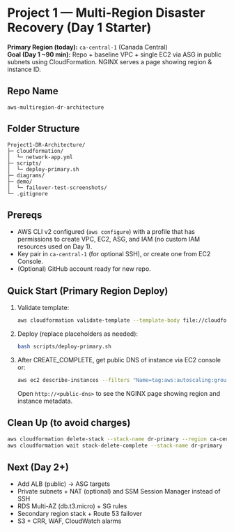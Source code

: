 # Project 1 — Multi-Region Disaster Recovery (Day 1 Starter)

**Primary Region (today):** `ca-central-1` (Canada Central)  
**Goal (Day 1 ~90 min):** Repo + baseline VPC + single EC2 via ASG in public subnets using CloudFormation. NGINX serves a page showing region & instance ID.

## Repo Name
`aws-multiregion-dr-architecture`

## Folder Structure
```
Project1-DR-Architecture/
├─ cloudformation/
│  └─ network-app.yml
├─ scripts/
│  └─ deploy-primary.sh
├─ diagrams/
├─ demo/
│  └─ failover-test-screenshots/
└─ .gitignore
```

## Prereqs
- AWS CLI v2 configured (`aws configure`) with a profile that has permissions to create VPC, EC2, ASG, and IAM (no custom IAM resources used on Day 1).
- Key pair in `ca-central-1` (for optional SSH), or create one from EC2 Console.
- (Optional) GitHub account ready for new repo.

## Quick Start (Primary Region Deploy)
1. Validate template:
   ```bash
   aws cloudformation validate-template --template-body file://cloudformation/network-app.yml
   ```
2. Deploy (replace placeholders as needed):
   ```bash
   bash scripts/deploy-primary.sh
   ```
3. After CREATE_COMPLETE, get public DNS of instance via EC2 console or:
   ```bash
   aws ec2 describe-instances --filters "Name=tag:aws:autoscaling:groupName,Values=dr-primary-asg"      --region ca-central-1 --query "Reservations[].Instances[].PublicDnsName" --output text
   ```
   Open `http://<public-dns>` to see the NGINX page showing region and instance metadata.

## Clean Up (to avoid charges)
```bash
aws cloudformation delete-stack --stack-name dr-primary --region ca-central-1
aws cloudformation wait stack-delete-complete --stack-name dr-primary --region ca-central-1
```

## Next (Day 2+)
- Add ALB (public) -> ASG targets
- Private subnets + NAT (optional) and SSM Session Manager instead of SSH
- RDS Multi-AZ (db.t3.micro) + SG rules
- Secondary region stack + Route 53 failover
- S3 + CRR, WAF, CloudWatch alarms
